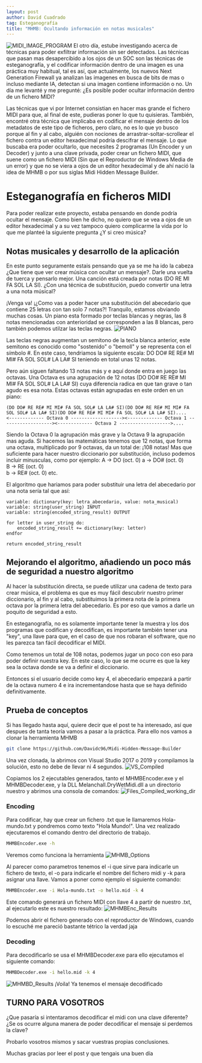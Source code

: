 ```yaml
---
layout: post
author: David Cuadrado
tag: Esteganografía
title: "MHMB: Ocultando información en notas musicales"
---
```


![MIDI_IMAGE_PROGRAM](../assets/images/posts/MHMB/MIDI_LOGO.svg?style=centerme)
El otro día, estube investigando acerca de técnicas para poder exfiltrar información sin ser detectados. Las técnicas que pasan mas desapercibido a los ojos de un SOC son las técnicas de esteganografía, y el codificar información dentro de una imagen es una práctica muy habitual, tal es así, que actualmente, los nuevos Next Generation Firewall ya analizan las imagenes en busca de bits de mas o incluso mediante IA, detectan si una imagen contiene información o no. Un día me levanté y me pregunté: ¿Es posible poder ocultar información dentro de un fichero MIDI?

Las técnicas que vi por Internet consistian en hacer mas grande el fichero MIDI para que, al final de este, pudieras poner lo que tu quisieras. También, encontré otra técnica que implicaba en codificar el mensaje dentro de los metadatos de este tipo de ficheros, pero claro, no es lo que yo busco porque al fin y al cabo, alguién con nociones de arrastrar-soltar-scrollear el fichero contra un editor hexadecimal podría descifrar el mensaje. Lo que buscaba era poder ocultarlo, que necesites 2 programas (Un Encoder y un Decoder) y junto a una clave privada, poder crear un fichero MIDI, que suene como un fichero MIDI (Sin que el Reproductor de Windows Media de un error) y que no se viera a ojos de un editor hexadecimal y de ahí nació la idea de
MHMB o por sus siglas Midi Hidden Message Builder.

# Esteganografía en ficheros MIDI
Para poder realizar este proyecto, estaba pensando en donde podría ocultar el mensaje. Como bien he dicho, no quiero que se vea a ojos de un editor hexadecimal y a su vez tampoco quiero complicarme la vida por lo que me planteé la siguiente pregunta ¿Y si creo música?

## Notas musicales y desarrollo de la aplicación
En este punto seguramente estais pensando que ya se me ha ido la cabeza ¿Que tiene que ver crear música con ocultar un mensaje?. Darle una vuelta de tuerca y pensarlo mejor. Una canción está creada por notas (DO RE MI FA SOL LA SI). ¿Con una técnica de substitución, puedo convertir una letra a una nota músical?

¡Venga va! ¡¿Como vas a poder hacer una substitución del abecedario que contiene 25 letras con tan solo 7 notas?! Tranquilo, estamos obviando muchas cosas. Un piano esta formado por teclas blancas y negras, las 8 notas mencionadas con anterioridad se corresponden a las 8 blancas, pero también podemos utilzar las teclas negras.
![PIANO](../assets/images/posts/MHMB/Piano.jpg?style=centerme)

Las teclas negras augmentan un semitono de la tecla blanca anterior, este semitono es conocido como "sostenido" o "bemoll" y se representa con el símbolo #. En este caso, tendriamos la siguiente escala: DO DO# RE RE# MI MI# FA SOL SOL# LA LA# SI teniendo en total unas 12 notas.

Pero aún siguen faltando 13 notas más y e aquí donde entra en juego las octavas.
Una Octava es una agrupación de 12 notas (DO DO# RE RE# MI MI# FA SOL SOL# LA LA# SI) cuya diferencia radica en que tan grave o tan agudo es esa nota.
Estas octavas están agrupadas en este orden en un piano:
```
(DO DO# RE RE# MI MI# FA SOL SOL# LA LA# SI)(DO DO# RE RE# MI MI# FA SOL SOL# LA LA# SI)(DO DO# RE RE# MI MI# FA SOL SOL# LA LA# SI)....
<------------- Octava 0 -------------------><------------- Octava 1 -------------------><------------- Octava 2 ------------------->....
```

Siendo la Octava 0 la agrupación más grave y la Octava 9 la agrupación mas aguda.
Si hacemos las matemáticas tenemos que 12 notas, que forma una octava, multiplicado por 9 octavas, da un total de: ¡108 notas! Mas que suficiente para hacer nuestro diccionario por substitución, incluso podemos incluir minusculas, como por ejemplo:
A -> DO (oct. 0)
a -> DO# (oct. 0)  
B -> RE (oct. 0)  
b -> RE# (oct. 0) 
etc.

El algoritmo que hariamos para poder substituir una letra del abecedario por una nota sería tal que así:

```
variable: dictionary(key: letra_abecedario, value: nota_musical)
variable: string(user_string) INPUT
variable: string(encoded_string_result) OUTPUT

for letter in user_string do:
    encoded_string_result += dictionary(key: letter)
endfor

return encoded_string_result
```
## Mejorando el algoritmo, añadiendo un poco más de seguridad a nuestro algoritmo
Al hacer la substitución directa, se puede utilizar una cadena de texto para crear música, el problema es que es muy fácil descubrir nuestro primer diccionario, al fin y al cabo, substituimos la primera nota de la primera octava por la primera letra del abecedario. Es por eso que vamos a darle un poquito de seguridad a esto.

En esteganografía, no es solamente importante tener la muestra y los dos programas que codifican y decodifican, es importante también tener una "key", una llave para que, en el caso de que nos robaran el software, que no les parezca tan fácil decodificar el MIDI.

Como tenemos un total de 108 notas, podemos jugar un poco con eso para poder definir nuestra key. En este caso, lo que se me ocurre es que la key sea la octava donde se va a definir el diccionario.

Entonces si el usuario decide como key 4, el abecedario empezará a partir de la octava numero 4 e ira incrementandose hasta que se haya definido definitivamente.

## Prueba de conceptos
Si has llegado hasta aquí, quiere decir que el post te ha interesado, así que despues de tanta teoría vamos a pasar a la práctica.
Para ello nos vamos a clonar la herramienta MHMB
```sh
git clone https://github.com/Davidc96/Midi-Hidden-Message-Builder
```

Una vez clonada, la abrimos con Visual Studio 2017 o 2019 y compilamos la solución, esto no debe de llevar ni 4 segundos.
![VS_Compiled](../assets/images/posts/MHMB/VS2019Compiled.JPG?style=centerme)

Copiamos los 2 ejecutables generados, tanto el MHMBEncoder.exe y el MHMBDecoder.exe, y la DLL  Melanchall.DryWetMidi.dll a un directorio nuestro y abrimos una consola de comandos:
![Files_Compiled_working_dir](../assets/images/posts/MHMB/CMDWorkingDir.JPG?style=centerme)

### Encoding
Para codificar, hay que crear un fichero .txt que le llamaremos Hola-mundo.txt y pondremos como texto "Hola Mundo!".
Una vez realizado ejecutaremos el comando dentro del directorio de trabajo.
```sh
MHMBEncoder.exe -h
```
Veremos como funciona la herramienta
![MHMB_Options](../assets/images/posts/MHMB/MHMBEncoderOptions.JPG?style=centerme)

Al parecer como parametros tenemos el -i que sirve para indicarle un fichero de texto, el -o para indicarle el nombre del fichero midi y -k para asignar una llave.
Vamos a poner como ejemplo el siguiente comando:
```sh
MHMBEncoder.exe -i Hola-mundo.txt -o hello.mid -k 4
```
Este comando generará un fichero MIDI con llave 4 a partir de nuestro .txt, al ejecutarlo este es nuestro resultado:
![MHMBEnc_Results](../assets/images/posts/MHMB/MHMBEncResults.JPG?style=centerme)

Podemos abrir el fichero generado con el reproductor de Windows, cuando lo escuché me pareció bastante tétrico la verdad jaja

### Decoding
Para decodificarlo se usa el MHMBDecoder.exe para ello ejecutamos el siguiente comando:
```sh
MHMBDecoder.exe -i hello.mid -k 4
```
![MHMBD_Results](../assets/images/posts/MHMB/MHMBDecResults.JPG?style=centerme)
¡Voila! Ya tenemos el mensaje decodificado

## TURNO PARA VOSOTROS 
¿Que pasaría si intentaramos decodificar el midi con una clave diferente?
¿Se os ocurre alguna manera de poder decodificar el mensaje si perdemos la clave?

Probarlo vosotros mismos y sacar vuestras propias conclusiones.

Muchas gracias por leer el post y que tengais una buen día
